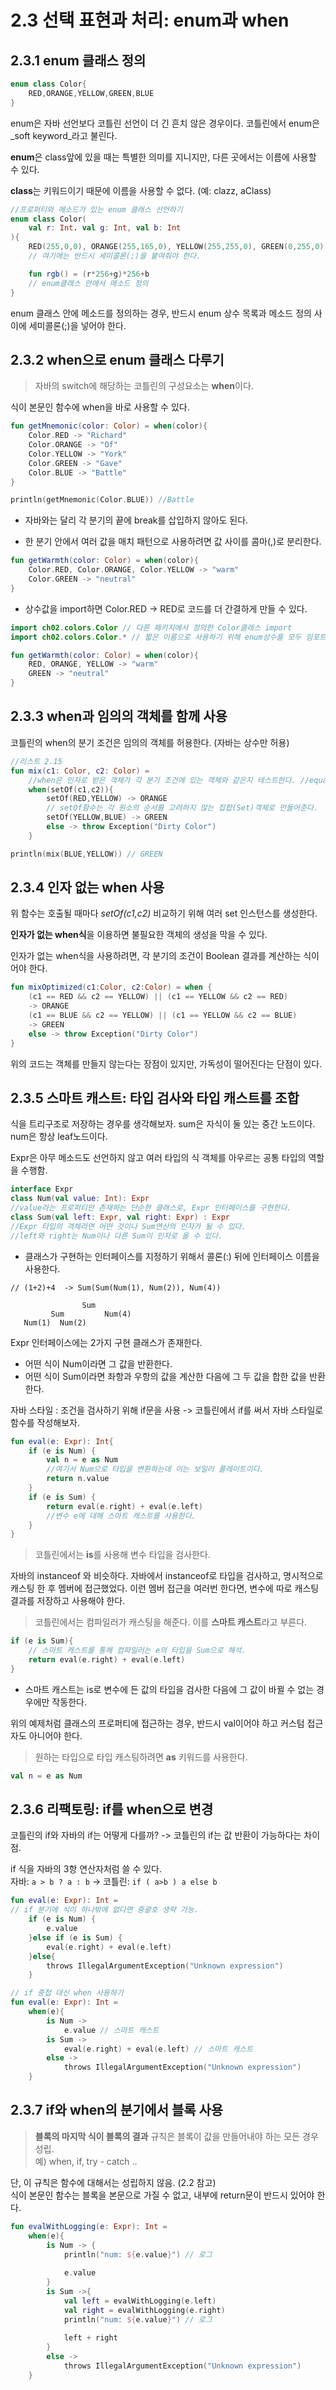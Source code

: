 # 2.3 선택 표현과 처리: enum과 when
## 2.3.1 enum 클래스 정의
```kotlin
enum class Color{
    RED,ORANGE,YELLOW,GREEN,BLUE
}
```
enum은 자바 선언보다 코틀린 선언이 더 긴 흔치 않은 경우이다.
코틀린에서 enum은 _soft keyword_라고 불린다.

**enum**은 class앞에 있을 때는 특별한 의미를 지니지만, 다른 곳에서는 이름에 사용할 수 있다.

**class**는 키워드이기 때문에 이름을 사용할 수 없다. (예: clazz, aClass)

```kotlin
//프로퍼티와 메소드가 있는 enum 클래스 선언하기
enum class Color(
    val r: Int. val g: Int, val b: Int
){
    RED(255,0,0), ORANGE(255,165,0), YELLOW(255,255,0), GREEN(0,255,0);
    // 여기에는 반드시 세미콜론(;)을 붙여줘야 한다.

    fun rgb() = (r*256+g)*256+b
    // enum클래스 안에서 메소드 정의
} 
```
enum 클래스 안에 메소드를 정의하는 경우, 반드시 enum 상수 목록과 메소드 정의 사이에 세미콜론(;)을 넣어야 한다.

## 2.3.2 when으로 enum 클래스 다루기
> 자바의 switch에 해당하는 코틀린의 구성요소는 **when**이다.  


식이 본문인 함수에 when을 바로 사용할 수 있다.


```kotlin
fun getMnemonic(color: Color) = when(color){
    Color.RED -> "Richard"
    Color.ORANGE -> "Of"
    Color.YELLOW -> "York"
    Color.GREEN -> "Gave"
    Color.BLUE -> "Battle"
}

println(getMnemonic(Color.BLUE)) //Battle
```

- 자바와는 달리 각 분기의 끝에 break를 삽입하지 않아도 된다.

- 한 분기 안에서 여러 값을 매치 패턴으로 사용하려면 값 사이를 콤마(,)로 분리한다.


```kotlin
fun getWarmth(color: Color) = when(color){
    Color.RED, Color.ORANGE, Color.YELLOW -> "warm"
    Color.GREEN -> "neutral"
}
```

- 상수값을 import하면 Color.RED -> RED로 코드를 더 간결하게 만들 수 있다.


```kotlin
import ch02.colors.Color // 다른 패키지에서 정의한 Color클래스 import
import ch02.colors.Color.* // 짧은 이름으로 사용하기 위해 enum상수를 모두 임포트한다.

fun getWarmth(color: Color) = when(color){
    RED, ORANGE, YELLOW -> "warm"
    GREEN -> "neutral"
}
```

## 2.3.3 when과 임의의 객체를 함께 사용
코틀린의 when의 분기 조건은 임의의 객체를 허용한다. (자바는 상수만 허용)
```kotlin
//리스트 2.15
fun mix(c1: Color, c2: Color) = 
    //when은 인자로 받은 객체가 각 분기 조건에 있는 객체와 같은지 테스트한다. //equality(동등성)을 사용하여 각 객체를 비교함.
    when(setOf(c1,c2)){ 
        setOf(RED,YELLOW) -> ORANGE
        // setOf함수는 각 원소의 순서를 고려하지 않는 집합(Set)객체로 만들어준다. 
        setOf(YELLOW,BLUE) -> GREEN
        else -> throw Exception("Dirty Color")
    }

println(mix(BLUE,YELLOW)) // GREEN

```

## 2.3.4 인자 없는 when 사용
위 함수는 호출될 때마다 _setOf(c1,c2)_ 비교하기 위해 여러 set 인스턴스를 생성한다.

**인자가 없는 when식**을 이용하면 불필요한 객체의 생성을 막을 수 있다.

인자가 없는 when식을 사용하려면, 각 분기의 조건이 Boolean 결과를 계산하는 식이어야 한다.

```kotlin
fun mixOptimized(c1:Color, c2:Color) = when {
    (c1 == RED && c2 == YELLOW) || (c1 == YELLOW && c2 == RED)
    -> ORANGE
    (c1 == BLUE && c2 == YELLOW) || (c1 == YELLOW && c2 == BLUE)
    -> GREEN
    else -> throw Exception("Dirty Color")
}
```
위의 코드는 객체를 만들지 않는다는 장점이 있지만, 가독성이 떨어진다는 단점이 있다.

## 2.3.5 스마트 캐스트: 타입 검사와 타입 캐스트를 조합
식을 트리구조로 저장하는 경우를 생각해보자.
sum은 자식이 둘 있는 중간 노드이다.
num은 항상 leaf노드이다.

Expr은 아무 메소드도 선언하지 않고 여러 타입의 식 객체를 아우르는 공통 타입의 역할을 수행함.
```kotlin
interface Expr
class Num(val value: Int): Expr
//value라는 프로퍼티만 존재하는 단순한 클래스로, Expr 인터페이스를 구현한다.
class Sum(val left: Expr, val right: Expr) : Expr
//Expr 타입의 객체라면 어떤 것이나 Sum연산의 인자가 될 수 있다.
//left와 right는 Num이나 다른 Sum이 인자로 올 수 있다.
```
- 클래스가 구현하는 인터페이스를 지정하기 위해서 콜론(:) 뒤에 인터페이스 이름을 사용한다.

```
// (1+2)+4  -> Sum(Sum(Num(1), Num(2)), Num(4))

                Sum
         Sum         Num(4)
   Num(1)  Num(2) 

```
Expr 인터페이스에는 2가지 구현 클래스가 존재한다.
- 어떤 식이 Num이라면 그 값을 반환한다.
- 어떤 식이 Sum이라면 좌항과 우항의 값을 계산한 다음에 그 두 값을 합한 값을 반환한다.

자바 스타일 : 조건을 검사하기 위해 if문을 사용
-> 코틀린에서 if를 써서 자바 스타일로 함수를 작성해보자.

```kotlin
fun eval(e: Expr): Int{
    if (e is Num) {
        val n = e as Num
        //여기서 Num으로 타입을 변환하는데 이는 보일러 플레이트이다.
        return n.value
    }
    if (e is Sum) {
        return eval(e.right) + eval(e.left)
        //변수 e에 대해 스마트 캐스트를 사용한다.
    }
}
```
> 코틀린에서는 **is**를 사용해 변수 타입을 검사한다.

자바의 instanceof 와 비슷하다. 자바에서 instanceof로 타입을 검사하고, 명시적으로 캐스팅 한 후 멤버에 접근했었다. 이런 멤버 접근을 여러번 한다면, 변수에 따로 캐스팅 결과를 저장하고 사용해야 한다. 

> 코틀린에서는 컴파일러가 캐스팅을 해준다. 이를 **스마트 캐스트**라고 부른다.

```kotlin
if (e is Sum){
    // 스마트 캐스트를 통해 컴파일러는 e의 타입을 Sum으로 해석. 
    return eval(e.right) + eval(e.left)
}
```

- 스마트 캐스트는 is로 변수에 든 값의 타입을 검사한 다음에 그 값이 바뀔 수 없는 경우에만 작동한다.

위의 예제처럼 클래스의 프로퍼티에 접근하는 경우, 반드시 val이어야 하고 커스텀 접근자도 아니어야 한다.

> 원하는 타입으로 타입 캐스팅하려면 **as** 키워드를 사용한다.

```kotlin
val n = e as Num
```

## 2.3.6 리팩토링: if를 when으로 변경

코틀린의 if와 자바의 if는 어떻게 다를까? -> 코틀린의 if는 값 반환이 가능하다는 차이점.

if 식을 자바의 3항 연산자처럼 쓸 수 있다.   
자바: ` a > b ? a : b ` -> 코틀린: ` if ( a>b ) a else b `  

```kotlin
fun eval(e: Expr): Int = 
// if 분기에 식이 하나밖에 없다면 중괄호 생략 가능.
    if (e is Num) {
        e.value
    }else if (e is Sum) {
        eval(e.right) + eval(e.left)
    }else{
        throws IllegalArgumentException("Unknown expression")
    }

```

```kotlin
// if 중첩 대신 when 사용하기
fun eval(e: Expr): Int =
    when(e){
        is Num -> 
            e.value // 스마트 캐스트
        is Sum ->
            eval(e.right) + eval(e.left) // 스마트 캐스트
        else -> 
            throws IllegalArgumentException("Unknown expression")
    }

```

## 2.3.7 if와 when의 분기에서 블록 사용

> **블록의 마지막 식이 블록의 결과** 규칙은 블록이 값을 만들어내야 하는 모든 경우 성립.  
예) when, if, try - catch ..

단, 이 규칙은 함수에 대해서는 성립하지 않음. (2.2 참고)  
식이 본문인 함수는 블록을 본문으로 가질 수 없고, 내부에 return문이 반드시 있어야 한다.

```kotlin
fun evalWithLogging(e: Expr): Int =
    when(e){
        is Num -> {
            println("num: ${e.value}") // 로그
            
            e.value
        }
        is Sum ->{
            val left = evalWithLogging(e.left)
            val right = evalWithLogging(e.right)
            println("num: ${e.value}") // 로그
            
            left + right
        }
        else -> 
            throws IllegalArgumentException("Unknown expression")
    }

```
